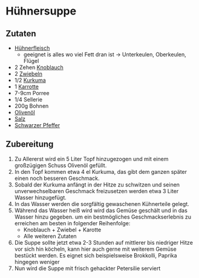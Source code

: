 # Hühnersuppe
## Zutaten
- [Hühnerfleisch](../Rohstoffdatenbank/Hühnerfleisch.md)
	- geeignet is alles wo viel Fett dran ist -> Unterkeulen, Oberkeulen, Flügel
- 2 Zehen [Knoblauch](../Rohstoffdatenbank/Knoblauch.md)
- 2 [Zwiebeln](../Rohstoffdatenbank/Zwiebeln.md)
- 1/2 [Kurkuma](../Rohstoffdatenbank/Kurkuma.md)
- 1 [Karrotte](../Rohstoffdatenbank/Karrotte.md)
- 7-9cm Porree
- 1/4 Sellerie
- 200g Bohnen
- [Olivenöl](../Rohstoffdatenbank/Olivenöl.md)
- [Salz](../Rohstoffdatenbank/Salz.md)
- [Schwarzer Pfeffer](../Rohstoffdatenbank/Schwarzer%20Pfeffer.md)



## Zubereitung
1. Zu Allererst wird ein 5 Liter Topf hinzugezogen und mit einem großzügigen Schuss Olivenöl gefüllt.
2. In den Topf kommen etwa 4 el Kurkuma, das gibt dem ganzen später einen noch besseren Geschmack.
3. Sobald der Kurkuma anfängt in der Hitze zu schwitzen und seinen unverwechselbaren Geschmack freizusetzen werden etwa 3 Liter Wasser hinzugefügt.
4. In das Wasser werden die sorgfältig gewaschenen Kühnerteile gelegt.
5. Während das Wasser heiß wird wird das Gemüse geschält und in das Wasser hinzu gegeben. um ein bestmögliches Geschmackserlebnis zu erreichen am besten in folgender Reihenfolge:
	- Knoblauch + Zwiebel + Karotte
	- Alle weiteren Zutaten
6. Die Suppe sollte jetzt etwa 2-3 Stunden auf mittlerer bis niedriger Hitze vor sich hin köcheln, kann hier auch gerne mit weiterem Gemüse bestückt werden. Es eignet sich beispielsweise Brokkolli, Paprika hingegen weniger
7. Nun wird die Suppe mit frisch gehackter Petersilie serviert